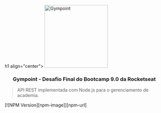 h1 align="center">
  <img alt="Gympoint" title="Gympoint" src="https://raw.githubusercontent.com/Rocketseat/bootcamp-gostack-desafio-03/master/.github/logo.png" width="200px" />
</h1>

<h3 align="center">
  Gympoint - Desafio Final do Bootcamp 9.0 da Rocketseat
</h3>

> API REST implementada com Node.js para o gerenciamento de academia.

[![NPM Version][npm-image]][npm-url]

